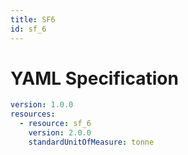 ```yaml
---
title: SF6
id: sf_6
---
```




# YAML Specification

```yaml
version: 1.0.0
resources:
  - resource: sf_6
    version: 2.0.0
    standardUnitOfMeasure: tonne
```



